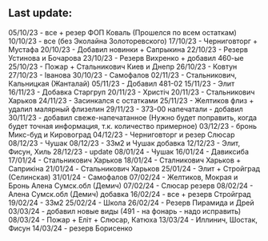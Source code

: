 ## Last update:

05/10/23 - все + резер ФОП Коваль (Прошелся по всем остаткам)
10/10/23 - все (без Эколайна Золоторевского)
17/10/23 - Черниговторг + Мустафа
20/10/23 - Добавил новинки + Сапрыкина
22/10/23 - Резерв Устинова и Бочарова
23/10/23 - Резерв Вихренко + добавил 460-ые
25/10/23 - Пожар + Стальникович Киев и Днепр
26/10/23 - Ковтун
27/10/23 - Іванова
30/10/23 - Самофалов
02/11/23 - Стальникович, Кальницкая (Жанталай)
05/11/23 - Добавил 481-02
15/11/23 - Элит
16/11/23 - Добавка Старгруп
20/11/23 - Христіч
20/11/23 - Стальникович Харьков
24/11/23 - Засинкался с остатками
25/11/23 - Желтиков флиз + удалил малярный флизелин
29/11/23 - 373-00 напечатали - добавил
30/11/23 - добавил свеже-напечатанное (Нужно будет поправить, когда будет точная информация, т.к. количество примерное)
03/12/23 - бронь Микс-буд и Кировоград
04/12/23 - Черниговторг и резер Слюсар
08/12/23 - Чушак
08/12/23 - 33м2 и Чушак добавка
12/12/23 - Элит, Фисун, Хиль
28/12/23 - update
08/01/24 - Чушак
16/01/24 - Давиксиба
17/01/24 - Стальникович Харьков
18/01/24 - Сталникович Харьков + Саприкіна
21/01/24 - Cтальникович Харьков
25/01/24 - Элит + Стройград (Селинская)
31/01/24 - Самофалов
07/02/24 - Желтиков, Мокрая и Бронь Алена Сумск.обл (Демич)
07/02/24 - Слюсар резерв
08/02/24 - Алена Сумск.обл (Демич) добавка
16/02/24 - все + резерв Стройград
19/02/24 - 33м2
25/02/24 - Школа
26/02/24 - Резерв Пирамида и Дрей
03/03/24 - добавил новые виды (491 - на фонарь - надо исправить)
08/03/24 - Пожар + Еліт + Слюсар, Катюха
13/03/24 - Иллинич, Шостак, Фисун
14/03/24 - резерв Борисенко
